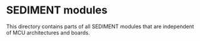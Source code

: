 <!--
 * Copyright (c) 2023-2024 Peraton Labs
 * SPDX-License-Identifier: Apache-2.0

 * Distribution Statement “A” (Approved for Public Release, Distribution Unlimited).
-->
# SEDIMENT modules

This directory contains parts of all SEDIMENT modules that are independent of MCU architectures and boards.




